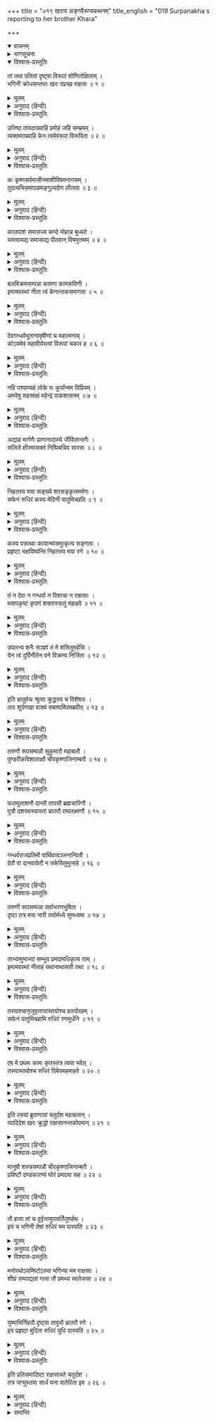 +++
title = "०१९ खराय अङ्गवैरूप्यकथनम्"
title_english = "019 Surpanakha s reporting to her brother Khara"

+++
<details open><summary>वाचनम्</summary>
<div caption="श्रीराम-हरिसीताराममूर्ति-घनपाठिभ्यां वचनम्" class="audioEmbed" src="https://archive.org/download/Ramayana-recitation-Sriram-harisItArAmamUrti-Ghanapaati-v2/Kanda_3/Kanda_3_ARK-019-Kharaya_Angavairupya_Kathanam.mp3"></div>
</details>

<details><summary>भागसूचना</summary>

19. शूर्पणखाके मुखसे उसकी दुर्दशाका वृत्तान्त सुनकर क्रोधमें भरे हुए खरका श्रीराम आदिके वधके लिये चौदह राक्षसोंको भेजना
</details>

<details open><summary>विश्वास-प्रस्तुतिः</summary>

तां तथा पतितां दृष्ट्वा विरूपां शोणितोक्षिताम् ।  
भगिनीं क्रोधसन्तप्तः खरः पप्रच्छ राक्षसः ॥ १ ॥
</details>

<details><summary>मूलम्</summary>

तां तथा पतितां दृष्ट्वा विरूपां शोणितोक्षिताम् ।  
भगिनीं क्रोधसन्तप्तः खरः पप्रच्छ राक्षसः ॥ १ ॥
</details>

<details><summary>अनुवाद (हिन्दी)</summary>

अपनी बहिनको इस प्रकार अङ्गहीन और रक्तसे भीगी हुई अवस्थामें पृथ्वीपर पड़ी देख राक्षस खर क्रोधसे जल उठा और इस प्रकार पूछने लगा— ॥ १ ॥
</details>

<details open><summary>विश्वास-प्रस्तुतिः</summary>

उत्तिष्ठ तावदाख्याहि प्रमोहं जहि सम्भ्रमम् ।  
व्यक्तमाख्याहि केन त्वमेवंरूपा विरूपिता ॥ २ ॥
</details>

<details><summary>मूलम्</summary>

उत्तिष्ठ तावदाख्याहि प्रमोहं जहि सम्भ्रमम् ।  
व्यक्तमाख्याहि केन त्वमेवंरूपा विरूपिता ॥ २ ॥
</details>

<details><summary>अनुवाद (हिन्दी)</summary>

‘बहिन उठो और अपना हाल बताओ । मूर्च्छा और घबराहट छोड़ो तथा साफ-साफ कहो, किसने तुम्हें इस तरह रूपहीन बनाया है? ॥ २ ॥
</details>

<details open><summary>विश्वास-प्रस्तुतिः</summary>

कः कृष्णसर्पमासीनमाशीविषमनागसम् ।  
तुदत्यभिसमापन्नमङ्गुल्यग्रेण लीलया ॥ ३ ॥
</details>

<details><summary>मूलम्</summary>

कः कृष्णसर्पमासीनमाशीविषमनागसम् ।  
तुदत्यभिसमापन्नमङ्गुल्यग्रेण लीलया ॥ ३ ॥
</details>

<details><summary>अनुवाद (हिन्दी)</summary>

‘कौन अपने सामने आकर चुपचाप बैठे हुए निरपराध एवं विषैले काले साँपको अपनी अँगुलियोंके अग्रभागसे खेल-खेलमें पीड़ा दे रहा है? ॥ ३ ॥
</details>

<details open><summary>विश्वास-प्रस्तुतिः</summary>

कालपाशं समासज्य कण्ठे मोहान्न बुध्यते ।  
यस्त्वामद्य समासाद्य पीतवान् विषमुत्तमम् ॥ ४ ॥
</details>

<details><summary>मूलम्</summary>

कालपाशं समासज्य कण्ठे मोहान्न बुध्यते ।  
यस्त्वामद्य समासाद्य पीतवान् विषमुत्तमम् ॥ ४ ॥
</details>

<details><summary>अनुवाद (हिन्दी)</summary>

‘जिसने आज तुमपर आक्रमण करके तुम्हारे नाक-कान काटे हैं, उसने उच्चकोटिका विष पी लिया है तथा अपने गलेमें कालका फंदा डाल लिया है, फिर भी मोहवश वह इस बातको समझ नहीं रहा है ॥ ४ ॥
</details>

<details open><summary>विश्वास-प्रस्तुतिः</summary>

बलविक्रमसम्पन्ना कामगा कामरूपिणी ।  
इमामवस्थां नीता त्वं केनान्तकसमागता ॥ ५ ॥
</details>

<details><summary>मूलम्</summary>

बलविक्रमसम्पन्ना कामगा कामरूपिणी ।  
इमामवस्थां नीता त्वं केनान्तकसमागता ॥ ५ ॥
</details>

<details><summary>अनुवाद (हिन्दी)</summary>

‘तुम तो स्वयं ही दूसरे प्राणियोंके लिये यमराजके समान हो, बल और पराक्रमसे सम्पन्न हो तथा इच्छानुसार सर्वत्र विचरने और अपनी रुचिके अनुसार रूप धारण करनेमें समर्थ हो, फिर भी तुम्हें किसने इस दुरवस्थामें डाला है; जिससे दुःखी होकर तुम यहाँ आयी हो? ॥ ५ ॥
</details>

<details open><summary>विश्वास-प्रस्तुतिः</summary>

देवगन्धर्वभूतानामृषीणां च महात्मनाम् ।  
कोऽयमेवं महावीर्यस्त्वां विरूपां चकार ह ॥ ६ ॥
</details>

<details><summary>मूलम्</summary>

देवगन्धर्वभूतानामृषीणां च महात्मनाम् ।  
कोऽयमेवं महावीर्यस्त्वां विरूपां चकार ह ॥ ६ ॥
</details>

<details><summary>अनुवाद (हिन्दी)</summary>

‘देवताओं, गन्धर्वों, भूतों तथा महात्मा ऋषियोंमें यह कौन ऐसा महान् बलशाली है, जिसने तुम्हें रूपहीन बना दिया? ॥ ६ ॥
</details>

<details open><summary>विश्वास-प्रस्तुतिः</summary>

नहि पश्याम्यहं लोके यः कुर्यान्मम विप्रियम् ।  
अमरेषु सहस्राक्षं महेन्द्रं पाकशासनम् ॥ ७ ॥
</details>

<details><summary>मूलम्</summary>

नहि पश्याम्यहं लोके यः कुर्यान्मम विप्रियम् ।  
अमरेषु सहस्राक्षं महेन्द्रं पाकशासनम् ॥ ७ ॥
</details>

<details><summary>अनुवाद (हिन्दी)</summary>

‘संसारमें तो मैं किसीको ऐसा नहीं देखता, जोमेरा अप्रिय कर सके । देवताओंमें सहस्रनेत्रधारी पाकशासन इन्द्र भी ऐसा साहस कर सकें, यह मुझे नहीं दिखायी देता ॥
</details>

<details open><summary>विश्वास-प्रस्तुतिः</summary>

अद्याहं मार्गणैः प्राणानादास्ये जीवितान्तगैः ।  
सलिले क्षीरमासक्तं निष्पिबन्निव सारसः ॥ ८ ॥
</details>

<details><summary>मूलम्</summary>

अद्याहं मार्गणैः प्राणानादास्ये जीवितान्तगैः ।  
सलिले क्षीरमासक्तं निष्पिबन्निव सारसः ॥ ८ ॥
</details>

<details><summary>अनुवाद (हिन्दी)</summary>

‘जैसे हंस जलमें मिले हुए दूधको पी लेता है, उसी प्रकार मैं आज इन प्राणान्तकारी बाणोंसे तुम्हारे अपराधीके शरीरसे उसके प्राण ले लूँगा ॥ ८ ॥
</details>

<details open><summary>विश्वास-प्रस्तुतिः</summary>

निहतस्य मया सङ्ख्ये शरसङ्कृत्तमर्मणः ।  
सफेनं रुधिरं कस्य मेदिनी पातुमिच्छति ॥ ९ ॥
</details>

<details><summary>मूलम्</summary>

निहतस्य मया सङ्ख्ये शरसङ्कृत्तमर्मणः ।  
सफेनं रुधिरं कस्य मेदिनी पातुमिच्छति ॥ ९ ॥
</details>

<details><summary>अनुवाद (हिन्दी)</summary>

‘युद्धमें मेरे बाणोंसे जिसके मर्मस्थान छिन्न-भिन्न हो गये हैं तथा जो मेरे हाथों मारा गया है, ऐसे किस पुरुषके फेनसहित गरम-गरम रक्तको यह पृथ्वी पीना चाहती है? ॥ ९ ॥
</details>

<details open><summary>विश्वास-प्रस्तुतिः</summary>

कस्य पत्ररथाः कायान्मांसमुत्कृत्य सङ्गताः ।  
प्रहृष्टा भक्षयिष्यन्ति निहतस्य मया रणे ॥ १० ॥
</details>

<details><summary>मूलम्</summary>

कस्य पत्ररथाः कायान्मांसमुत्कृत्य सङ्गताः ।  
प्रहृष्टा भक्षयिष्यन्ति निहतस्य मया रणे ॥ १० ॥
</details>

<details><summary>अनुवाद (हिन्दी)</summary>

‘रणभूमिमें मेरे द्वारा मारे गये किस व्यक्तिके शरीरसे मांस कुतर-कुतरकर ये हर्षमें भरे हुए झुंड-के-झुंड पक्षी खायँगे? ॥ १० ॥
</details>

<details open><summary>विश्वास-प्रस्तुतिः</summary>

तं न देवा न गन्धर्वा न पिशाचा न राक्षसाः ।  
मयापकृष्टं कृपणं शक्तास्त्रातुं महाहवे ॥ ११ ॥
</details>

<details><summary>मूलम्</summary>

तं न देवा न गन्धर्वा न पिशाचा न राक्षसाः ।  
मयापकृष्टं कृपणं शक्तास्त्रातुं महाहवे ॥ ११ ॥
</details>

<details><summary>अनुवाद (हिन्दी)</summary>

‘जिसे मैं महासमरमें खींच लूँ, उस दीन अपराधीको देवता, गन्धर्व, पिशाच और राक्षस भी नहीं बचा सकते ॥
</details>

<details open><summary>विश्वास-प्रस्तुतिः</summary>

उपलभ्य शनैः सञ्ज्ञां तं मे शंसितुमर्हसि ।  
येन त्वं दुर्विनीतेन वने विक्रम्य निर्जिता ॥ १२ ॥
</details>

<details><summary>मूलम्</summary>

उपलभ्य शनैः सञ्ज्ञां तं मे शंसितुमर्हसि ।  
येन त्वं दुर्विनीतेन वने विक्रम्य निर्जिता ॥ १२ ॥
</details>

<details><summary>अनुवाद (हिन्दी)</summary>

‘धीरे-धीरे होशमें आकर तुम मुझे उसका नाम बताओ, जिस उद्दण्डने वनमें तुमपर बलपूर्वक आक्रमण करके तुम्हें परास्त किया है’ ॥ १२ ॥
</details>

<details open><summary>विश्वास-प्रस्तुतिः</summary>

इति भ्रातुर्वचः श्रुत्वा क्रुद्धस्य च विशेषतः ।  
ततः शूर्पणखा वाक्यं सबाष्पमिदमब्रवीत् ॥ १३ ॥
</details>

<details><summary>मूलम्</summary>

इति भ्रातुर्वचः श्रुत्वा क्रुद्धस्य च विशेषतः ।  
ततः शूर्पणखा वाक्यं सबाष्पमिदमब्रवीत् ॥ १३ ॥
</details>

<details><summary>अनुवाद (हिन्दी)</summary>

भाईका विशेषतः क्रोधमें भरे हुए भाई खरका यह वचन सुनकर शूर्पणखा नेत्रोंसे आँसू बहाती हुई इस प्रकार बोली— ॥ १३ ॥
</details>

<details open><summary>विश्वास-प्रस्तुतिः</summary>

तरुणौ रूपसम्पन्नौ सुकुमारौ महाबलौ ।  
पुण्डरीकविशालाक्षौ चीरकृष्णाजिनाम्बरौ ॥ १४ ॥
</details>

<details><summary>मूलम्</summary>

तरुणौ रूपसम्पन्नौ सुकुमारौ महाबलौ ।  
पुण्डरीकविशालाक्षौ चीरकृष्णाजिनाम्बरौ ॥ १४ ॥
</details>

<details><summary>अनुवाद (हिन्दी)</summary>

‘भैया! वनमें दो तरुण पुरुष आये हैं, जो देखनेमें बड़े ही सुकुमार, रूपवान् और महान् बलवान् हैं । उन दोनोंके बड़े-बड़े नेत्र ऐसे जान पड़ते हैं मानो खिले हुए कमल हों । वे दोनों ही वल्कल-वस्त्र और मृगचर्म पहने हुए हैं ॥ १४ ॥
</details>

<details open><summary>विश्वास-प्रस्तुतिः</summary>

फलमूलाशनौ दान्तौ तापसौ ब्रह्मचारिणौ ।  
पुत्रौ दशरथस्यास्तां भ्रातरौ रामलक्ष्मणौ ॥ १५ ॥
</details>

<details><summary>मूलम्</summary>

फलमूलाशनौ दान्तौ तापसौ ब्रह्मचारिणौ ।  
पुत्रौ दशरथस्यास्तां भ्रातरौ रामलक्ष्मणौ ॥ १५ ॥
</details>

<details><summary>अनुवाद (हिन्दी)</summary>

‘फल और मूल ही उनका भोजन है । वे जितेन्द्रिय, तपस्वी और ब्रह्मचारी हैं । दोनों ही राजा दशरथके पुत्र और आपसमें भाई-भाई हैं । उनके नाम राम और लक्ष्मण हैं ॥ १५ ॥
</details>

<details open><summary>विश्वास-प्रस्तुतिः</summary>

गन्धर्वराजप्रतिमौ पार्थिवव्यञ्जनान्वितौ ।  
देवौ वा दानवावेतौ न तर्कयितुमुत्सहे ॥ १६ ॥
</details>

<details><summary>मूलम्</summary>

गन्धर्वराजप्रतिमौ पार्थिवव्यञ्जनान्वितौ ।  
देवौ वा दानवावेतौ न तर्कयितुमुत्सहे ॥ १६ ॥
</details>

<details><summary>अनुवाद (हिन्दी)</summary>

‘वे दो गन्धर्वराजोंके समान जान पड़ते हैं और राजोचित लक्षणोंसे सम्पन्न हैं । ये दोनों भाई देवता अथवा दानव हैं, यह मैं अनुमानसे भी नहीं जान सकती ॥ १६ ॥
</details>

<details open><summary>विश्वास-प्रस्तुतिः</summary>

तरुणी रूपसम्पन्ना सर्वाभरणभूषिता ।  
दृष्टा तत्र मया नारी तयोर्मध्ये सुमध्यमा ॥ १७ ॥
</details>

<details><summary>मूलम्</summary>

तरुणी रूपसम्पन्ना सर्वाभरणभूषिता ।  
दृष्टा तत्र मया नारी तयोर्मध्ये सुमध्यमा ॥ १७ ॥
</details>

<details><summary>अनुवाद (हिन्दी)</summary>

‘उन दोनोंके बीचमें एक तरुण अवस्थावाली रूपवती स्त्री भी वहाँ देखी है, जिसके शरीरका मध्यभाग बड़ा ही सुन्दर है । वह सब प्रकारके आभूषणोंसे विभूषित है ॥
</details>

<details open><summary>विश्वास-प्रस्तुतिः</summary>

ताभ्यामुभाभ्यां सम्भूय प्रमदामधिकृत्य ताम् ।  
इमामवस्थां नीताहं यथानाथासती तथा ॥ १८ ॥
</details>

<details><summary>मूलम्</summary>

ताभ्यामुभाभ्यां सम्भूय प्रमदामधिकृत्य ताम् ।  
इमामवस्थां नीताहं यथानाथासती तथा ॥ १८ ॥
</details>

<details><summary>अनुवाद (हिन्दी)</summary>

‘उस स्त्रीके ही कारण उन दोनोंने मिलकर मेरी एक अनाथ और कुलटा स्त्रीकी भाँति ऐसी दुर्गति की है ॥
</details>

<details open><summary>विश्वास-प्रस्तुतिः</summary>

तस्याश्चानृजुवृत्तायास्तयोश्च हतयोरहम् ।  
सफेनं पातुमिच्छामि रुधिरं रणमूर्धनि ॥ १९ ॥
</details>

<details><summary>मूलम्</summary>

तस्याश्चानृजुवृत्तायास्तयोश्च हतयोरहम् ।  
सफेनं पातुमिच्छामि रुधिरं रणमूर्धनि ॥ १९ ॥
</details>

<details><summary>अनुवाद (हिन्दी)</summary>

‘मैं युद्धमें उस कुटिल आचारवाली स्त्रीके और उन दोनों राजकुमारोंके भी मारे जानेपर उनका फेनसहित रक्त पीना चाहती हूँ ॥ १९ ॥
</details>

<details open><summary>विश्वास-प्रस्तुतिः</summary>

एष मे प्रथमः कामः कृतस्तत्र त्वया भवेत् ।  
तस्यास्तयोश्च रुधिरं पिबेयमहमाहवे ॥ २० ॥
</details>

<details><summary>मूलम्</summary>

एष मे प्रथमः कामः कृतस्तत्र त्वया भवेत् ।  
तस्यास्तयोश्च रुधिरं पिबेयमहमाहवे ॥ २० ॥
</details>

<details><summary>अनुवाद (हिन्दी)</summary>

‘रणभूमिमें उस स्त्रीका और उन पुरुषोंका भी रक्त मैं पी सकूँ—यह मेरी पहली और प्रमुख इच्छा है, जो तुम्हारे द्वारा पूर्ण की जानी चाहिये ॥ २० ॥
</details>

<details open><summary>विश्वास-प्रस्तुतिः</summary>

इति तस्यां ब्रुवाणायां चतुर्दश महाबलान् ।  
व्यादिदेश खरः क्रुद्धो राक्षसानन्तकोपमान् ॥ २१ ॥
</details>

<details><summary>मूलम्</summary>

इति तस्यां ब्रुवाणायां चतुर्दश महाबलान् ।  
व्यादिदेश खरः क्रुद्धो राक्षसानन्तकोपमान् ॥ २१ ॥
</details>

<details><summary>अनुवाद (हिन्दी)</summary>

शूर्पणखाके ऐसा कहनेपर खरने कुपित होकर अत्यन्त बलवान् चौदह राक्षसोंको, जो यमराजके समान भयंकर थे, यह आदेश दिया— ॥ २१ ॥
</details>

<details open><summary>विश्वास-प्रस्तुतिः</summary>

मानुषौ शस्त्रसम्पन्नौ चीरकृष्णाजिनाम्बरौ ।  
प्रविष्टौ दण्डकारण्यं घोरं प्रमदया सह ॥ २२ ॥
</details>

<details><summary>मूलम्</summary>

मानुषौ शस्त्रसम्पन्नौ चीरकृष्णाजिनाम्बरौ ।  
प्रविष्टौ दण्डकारण्यं घोरं प्रमदया सह ॥ २२ ॥
</details>

<details><summary>अनुवाद (हिन्दी)</summary>

‘वीरो! इस भयंकर दण्डकारण्यके भीतर चीर और काला मृगचर्म धारण किये दो शस्त्रधारी मनुष्य एक युवती स्त्रीके साथ घुस आये हैं ॥ २२ ॥
</details>

<details open><summary>विश्वास-प्रस्तुतिः</summary>

तौ हत्वा तां च दुर्वृत्तामुपावर्तितुमर्हथ ।  
इयं च भगिनी तेषां रुधिरं मम पास्यति ॥ २३ ॥
</details>

<details><summary>मूलम्</summary>

तौ हत्वा तां च दुर्वृत्तामुपावर्तितुमर्हथ ।  
इयं च भगिनी तेषां रुधिरं मम पास्यति ॥ २३ ॥
</details>

<details><summary>अनुवाद (हिन्दी)</summary>

‘तुमलोग वहाँ जाकर पहले उन दोनों पुरुषोंको मार डालो; फिर उस दुराचारिणी स्त्रीके भी प्राण ले लो । मेरी यह बहिन उन तीनोंका रक्त पीयेगी ॥ २३ ॥
</details>

<details open><summary>विश्वास-प्रस्तुतिः</summary>

मनोरथोऽयमिष्टोऽस्या भगिन्या मम राक्षसाः ।  
शीघ्रं सम्पाद्यतां गत्वा तौ प्रमथ्य स्वतेजसा ॥ २४ ॥
</details>

<details><summary>मूलम्</summary>

मनोरथोऽयमिष्टोऽस्या भगिन्या मम राक्षसाः ।  
शीघ्रं सम्पाद्यतां गत्वा तौ प्रमथ्य स्वतेजसा ॥ २४ ॥
</details>

<details><summary>अनुवाद (हिन्दी)</summary>

‘राक्षसो! मेरी इस बहिनका यह प्रिय मनोरथ है । तुम वहाँ जाकर अपने प्रभावसे उन दोनों मनुष्योंको मार गिराओ और बहिनके इस मनोरथको शीघ्र पूरा करो ॥
</details>

<details open><summary>विश्वास-प्रस्तुतिः</summary>

युष्माभिर्निहतौ दृष्ट्वा तावुभौ भ्रातरौ रणे ।  
इयं प्रहृष्टा मुदिता रुधिरं युधि पास्यति ॥ २५ ॥
</details>

<details><summary>मूलम्</summary>

युष्माभिर्निहतौ दृष्ट्वा तावुभौ भ्रातरौ रणे ।  
इयं प्रहृष्टा मुदिता रुधिरं युधि पास्यति ॥ २५ ॥
</details>

<details><summary>अनुवाद (हिन्दी)</summary>

‘रणभूमिमें उन दोनों भाइयोंको तुम्हारे द्वारा मारा गया देख यह हर्षसे खिल उठेगी और आनन्दमग्न होकर युद्धस्थलमें उनका रक्त पान करेगी’ ॥ २५ ॥
</details>

<details open><summary>विश्वास-प्रस्तुतिः</summary>

इति प्रतिसमादिष्टा राक्षसास्ते चतुर्दश ।  
तत्र जग्मुस्तया सार्धं घना वातेरिता इव ॥ २६ ॥
</details>

<details><summary>मूलम्</summary>

इति प्रतिसमादिष्टा राक्षसास्ते चतुर्दश ।  
तत्र जग्मुस्तया सार्धं घना वातेरिता इव ॥ २६ ॥
</details>

<details><summary>अनुवाद (हिन्दी)</summary>

खरकी ऐसी आज्ञा पाकर वे चौदहों राक्षस हवाके उड़ाये हुए बादलोंके समान विवश हो शूर्पणखाके साथ पञ्चवटीको गये ॥ २६ ॥
</details>

<details><summary>समाप्तिः</summary>

इत्यार्षे श्रीमद्रामायणे वाल्मीकीये आदिकाव्येऽरण्यकाण्डे एकोनविंशः सर्गः ॥ १९ ॥  
इस प्रकार श्रीवाल्मीकिनिर्मित आर्षरामायण आदिकाव्यके अरण्यकाण्डमें उन्नीसवाँ सर्ग पूरा हुआ ॥ १९ ॥
</details>

